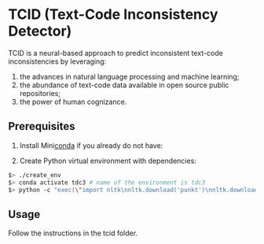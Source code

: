 # <b>TCID</b> (<b>T</b>ext-<b>C</b>ode <b>I</b>nconsistency <b>D</b>etector)

TCID is a neural-based approach to predict inconsistent text-code inconsistencies by leveraging:

 1. the advances in natural language processing and machine learning;
 2. the abundance of text-code data available in open source public repositories;
 3. the power of human cognizance.

## Prerequisites

1. Install Mini[conda](https://conda.io/projects/conda/en/latest/user-guide/install/linux.html) if you already do not have:

2. Create Python virtual environment with dependencies:

```bash
$> ./create_env
$> conda activate tdc3 # name of the environment is tdc3
$> python -c "exec(\"import nltk\nnltk.download('punkt')\nnltk.download('stopwords')\")"
```

## Usage

Follow the instructions in the tcid folder. 

